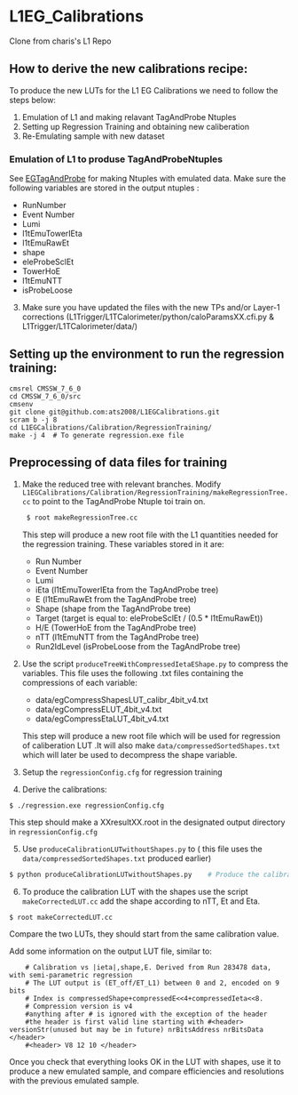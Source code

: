 # L1EG_Calibrations
Clone from charis's L1 Repo
## How to derive the new calibrations recipe:

To produce the new LUTs for the L1 EG Calibrations we need to follow the steps below:
1. Emulation of L1 and making relavant TagAndProbe Ntuples
2. Setting up Regression Training and obtaining  new caliberation
3. Re-Emulating sample with new dataset

### Emulation of L1 to produse TagAndProbeNtuples
  See [EGTagAndProbe](https://github.com/ats2008/EGTagAndProbe) for making Ntuples with emulated data.
  Make sure the following variables are stored in the output ntuples : 
  * RunNumber
  * Event Number
  * Lumi
  * l1tEmuTowerIEta
  * l1tEmuRawEt
  * shape
  * eleProbeSclEt
  * TowerHoE
  * l1tEmuNTT
  * isProbeLoose


3. Make sure you have updated the files with the new TPs and/or Layer-1 corrections (L1Trigger/L1TCalorimeter/python/caloParamsXX.cfi.py &  L1Trigger/L1TCalorimeter/data/)


## Setting up the environment to run the regression training:
```
cmsrel CMSSW_7_6_0
cd CMSSW_7_6_0/src
cmsenv
git clone git@github.com:ats2008/L1EGCalibrations.git
scram b -j 8
cd L1EGCalibrations/Calibration/RegressionTraining/
make -j 4  # To generate regression.exe file

```
## Preprocessing of data files for training
1. Make the reduced tree with relevant branches. Modify  `L1EGCalibrations/Calibration/RegressionTraining/makeRegressionTree.cc` to point to the TagAndProbe Ntuple toi train on.
   ```bash
    $ root makeRegressionTree.cc
   ```

   This step will produce a new root file with the L1 quantities needed for the regression training. These variables stored in it are:
    * Run Number
    * Event Number
    * Lumi
    * iEta (l1tEmuTowerIEta from the TagAndProbe tree)
    * E (l1tEmuRawEt from the TagAndProbe tree)
    * Shape (shape from the TagAndProbe tree)
    * Target (target is equal to:    eleProbeSclEt / (0.5 * l1tEmuRawEt))
    * H/E  (TowerHoE from the TagAndProbe tree)
    * nTT  (l1tEmuNTT from the TagAndProbe tree)
    * Run2IdLevel  (isProbeLoose from the TagAndProbe tree)

2. Use the script `produceTreeWithCompressedIetaEShape.py` to compress the variables. This file uses the following .txt files containing the compressions of each variable:
    * data/egCompressShapesLUT_calibr_4bit_v4.txt
    * data/egCompressELUT_4bit_v4.txt
    * data/egCompressEtaLUT_4bit_v4.txt
    
    This step will produce a new root file  which will be used for regression of caliberation LUT .It will also make `data/compressedSortedShapes.txt`  which will later be used to decompress the shape variable.

3. Setup the `regressionConfig.cfg` for regression training 

4. Derive the calibrations:
```bash
$ ./regression.exe regressionConfig.cfg
```
  This step should make a XXresultXX.root in the designated output directory in `regressionConfig.cfg`

5. Use `produceCalibrationLUTwithoutShapes.py` to  ( this file uses the `data/compressedSortedShapes.txt` produced earlier)
```bash
$ python produceCalibrationLUTwithoutShapes.py    # Produce the calibration LUT without the shapes:
```

6. To produce the calibration LUT with the shapes use the script `makeCorrectedLUT.cc` add the shape according to nTT, Et and Eta. 
```
$ root makeCorrectedLUT.cc
```

Compare the two LUTs, they should start from the same calibration value.

Add some information on the output LUT file, similar to:

```
    # Calibration vs |ieta|,shape,E. Derived from Run 283478 data, with semi-parametric regression
    # The LUT output is (ET_off/ET_L1) between 0 and 2, encoded on 9 bits
    # Index is compressedShape+compressedE<<4+compressedIeta<<8.
    # Compression version is v4 
    #anything after # is ignored with the exception of the header
    #the header is first valid line starting with #<header> versionStr(unused but may be in future) nrBitsAddress nrBitsData </header>
    #<header> V8 12 10 </header>
```

Once you check that everything looks OK in the LUT with shapes, use it to produce a new emulated sample, and compare efficiencies and resolutions with the 
previous emulated sample. 
